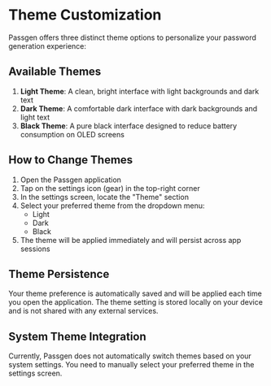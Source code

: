 # Theme Customization

Passgen offers three distinct theme options to personalize your password generation experience:

## Available Themes

1. **Light Theme**: A clean, bright interface with light backgrounds and dark text
2. **Dark Theme**: A comfortable dark interface with dark backgrounds and light text
3. **Black Theme**: A pure black interface designed to reduce battery consumption on OLED screens

## How to Change Themes

1. Open the Passgen application
2. Tap on the settings icon (gear) in the top-right corner
3. In the settings screen, locate the "Theme" section
4. Select your preferred theme from the dropdown menu:
   - Light
   - Dark
   - Black
5. The theme will be applied immediately and will persist across app sessions

## Theme Persistence

Your theme preference is automatically saved and will be applied each time you open the application. The theme setting is stored locally on your device and is not shared with any external services.

## System Theme Integration

Currently, Passgen does not automatically switch themes based on your system settings. You need to manually select your preferred theme in the settings screen.